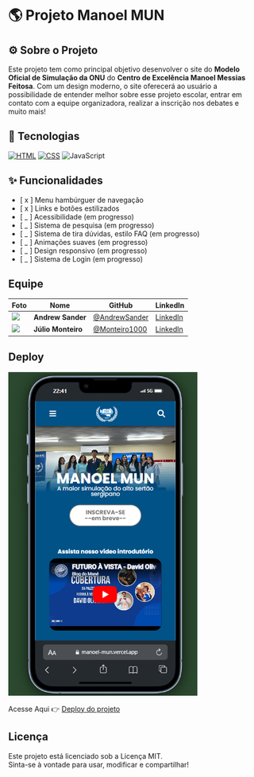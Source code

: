 # 🌎 Projeto Manoel MUN

## ⚙️ Sobre o Projeto

Este projeto tem como principal objetivo desenvolver o site do **Modelo Oficial de Simulação da ONU** do **Centro de Excelência Manoel Messias Feitosa**. Com um design moderno, o site oferecerá ao usuário a possibilidade de entender melhor sobre esse projeto escolar, entrar em contato com a equipe organizadora, realizar a inscrição nos debates e muito mais!

## 🚀 Tecnologias

[![HTML](https://img.shields.io/badge/HTML5-E34F26?style=for-the-badge&logo=html5&logoColor=white)]()  [![CSS](https://img.shields.io/badge/CSS3-1572B6?style=for-the-badge&logo=css3&logoColor=white)]()  ![JavaScript](https://img.shields.io/badge/JavaScript-F7DF1E?style=for-the-badge&logo=javascript&logoColor=black)


## ✨ Funcionalidades

- [ x ] Menu hambúrguer de navegação
- [ x ] Links e botões estilizados
- [ _ ] Acessibilidade (em progresso)
- [ _ ] Sistema de pesquisa (em progresso)
- [ _ ] Sistema de tira dúvidas, estilo FAQ (em progresso)
- [ _ ] Animações suaves (em progresso)
- [ _ ] Design responsivo (em progresso)
- [ _ ] Sistema de Login (em progresso)

## Equipe


| Foto                                                         | Nome                | GitHub                                           | LinkedIn                                                         |
| ------------------------------------------------------------ | ------------------- | ------------------------------------------------ | ---------------------------------------------------------------- |
| <img src="https://github.com/AndrewSander.png" width="100"/> | **Andrew Sander**   | [@AndrewSander](https://github.com/AndrewSander) | [LinkedIn](https://www.linkedin.com/in/andrew-sander-/)          |
| <img src="https://github.com/Monteiro1000.png" width="100"/> | **Júlio Monteiro**  | [@Monteiro1000](https://github.com/Monteiro1000)      | [LinkedIn](https://www.linkedin.com/in/júlio-monteiro-298745304/)|


## Deploy
![Preview da imagem](img/preview-manoelmun.png)

Acesse Aqui 👉 [Deploy do projeto](https://manoel-mun.vercel.app)

## Licença

Este projeto está licenciado sob a Licença MIT.  
Sinta-se à vontade para usar, modificar e compartilhar!
